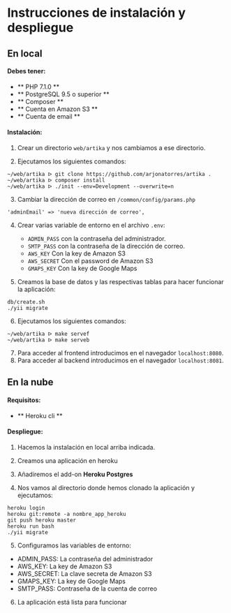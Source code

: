 # Instrucciones de instalación y despliegue

## En local

#### Debes tener:
- ** PHP 7.1.0 **
- ** PostgreSQL 9.5 o superior **
- ** Composer **
- ** Cuenta en Amazon S3 **
- ** Cuenta de email **

#### Instalación:

1. Crear un directorio `web/artika` y nos cambiamos a ese directorio.

2. Ejecutamos los siguientes comandos:
```
~/web/artika ᐅ git clone https://github.com/arjonatorres/artika .
~/web/artika ᐅ composer install
~/web/artika ᐅ ./init --env=Development --overwrite=n
```
3. Cambiar la dirección de correo en `/common/config/params.php`
```
'adminEmail' => 'nueva dirección de correo',
```
4. Crear varias variable de entorno en el archivo `.env`:
    * `ADMIN_PASS` con la contraseña del administrador.
    * `SMTP_PASS` con la contraseña de la dirección de correo.
    * `AWS_KEY` Con la key de Amazon S3
    * `AWS_SECRET` Con el password de Amazon S3
    * `GMAPS_KEY` Con la key de Google Maps

5. Creamos la base de datos y las respectivas tablas para hacer funcionar la aplicación:
```
db/create.sh
./yii migrate
```
6. Ejecutamos los siguientes comandos:
```
~/web/artika ᐅ make servef
~/web/artika ᐅ make serveb
```
7. Para acceder al frontend introducimos en el navegador `localhost:8080`.
8. Para acceder al backend introducimos en el navegador `localhost:8081`.

## En la nube

#### Requisitos:
- ** Heroku cli **

#### Despliegue:

1.  Hacemos la instalación en local arriba indicada.

2.  Creamos una aplicación en heroku

3. Añadiremos el add-on **Heroku Postgres**

4.  Nos vamos al directorio donde hemos clonado la aplicación y ejecutamos:
```
heroku login
heroku git:remote -a nombre_app_heroku
git push heroku master
heroku run bash
./yii migrate
```
5.  Configuramos las variables de entorno:
-   ADMIN_PASS: La contraseña del administrador
-   AWS_KEY: La key de Amazon S3
-   AWS_SECRET: La clave secreta de Amazon S3
-   GMAPS_KEY: La key de Google Maps
-   SMTP_PASS: Contraseña de la cuenta de correo

6. La aplicación está lista para funcionar
